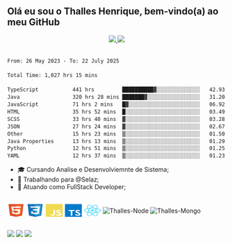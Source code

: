 ## Olá eu sou o Thalles Henrique, bem-vindo(a) ao meu GitHub

<div align="center">
  <a href="https://github.com/Thalles-HsA">
  <img height="180em" src="https://github-readme-stats.vercel.app/api?username=Thalles-HsA&show_icons=true&theme=radical&include_all_commits=true&count_private=true"/>
  <img height="180em" src="https://github-readme-stats.vercel.app/api/top-langs/?username=Thalles-HsA&exclude_repo=github-readme-stats,Pong,Freeway-JS&langs_count=5&theme=radical"/>
</div><br>
  
  <!--START_SECTION:waka-->

```txt
From: 26 May 2023 - To: 22 July 2025

Total Time: 1,027 hrs 15 mins

TypeScript           441 hrs         ██████████▓░░░░░░░░░░░░░░   42.93 %
Java                 320 hrs 28 mins ███████▓░░░░░░░░░░░░░░░░░   31.20 %
JavaScript           71 hrs 2 mins   █▓░░░░░░░░░░░░░░░░░░░░░░░   06.92 %
HTML                 35 hrs 52 mins  █░░░░░░░░░░░░░░░░░░░░░░░░   03.49 %
SCSS                 33 hrs 40 mins  ▓░░░░░░░░░░░░░░░░░░░░░░░░   03.28 %
JSON                 27 hrs 24 mins  ▓░░░░░░░░░░░░░░░░░░░░░░░░   02.67 %
Other                15 hrs 23 mins  ▒░░░░░░░░░░░░░░░░░░░░░░░░   01.50 %
Java Properties      13 hrs 13 mins  ▒░░░░░░░░░░░░░░░░░░░░░░░░   01.29 %
Python               12 hrs 51 mins  ▒░░░░░░░░░░░░░░░░░░░░░░░░   01.25 %
YAML                 12 hrs 37 mins  ▒░░░░░░░░░░░░░░░░░░░░░░░░   01.23 %
```

<!--END_SECTION:waka-->

  - 🎓 Cursando Analise e Desenvolviemnte de Sistema;
  - 🌱 Trabalhando para @Selaz;
  - 🎯 Atuando como FullStack Developer;
 
<div style="display: inline_block"><br>
  <img align="center" alt="Thalles-HTML" height="30" width="40" src="https://raw.githubusercontent.com/devicons/devicon/master/icons/html5/html5-original.svg">
  <img align="center" alt="Thalles-CSS" height="30" width="40" src="https://raw.githubusercontent.com/devicons/devicon/master/icons/css3/css3-original.svg">
  <img align="center" alt="Thalles-Js" height="30" width="40" src="https://raw.githubusercontent.com/devicons/devicon/master/icons/javascript/javascript-plain.svg">
  <img align="center" alt="Thalles-Ts" height="30" width="40" src="https://raw.githubusercontent.com/devicons/devicon/master/icons/typescript/typescript-plain.svg">
  <img align="center" alt="Thalles-React" height="30" width="40" src="https://raw.githubusercontent.com/devicons/devicon/master/icons/react/react-original.svg">
  <img align="center" alt="Thalles-Node" height="30" width="40" src="https://cdn.jsdelivr.net/gh/devicons/devicon/icons/nodejs/nodejs-original.svg" />
  <img align="center" alt="Thalles-Mongo" height="30" width="40" src="https://cdn.jsdelivr.net/gh/devicons/devicon/icons/mongodb/mongodb-original.svg" />
  
</div>

 ##
  
<div>
  <a href="https://www.linkedin.com/in/thalles-hsa" target="_blank"><img src="https://img.shields.io/badge/-LinkedIn-%230077B5?style=for-the-badge&logo=linkedin&logoColor=white" target="_blank"></a> 
  <a href="https://instagram.com/thalleshsa" target="_blank"><img src="https://img.shields.io/badge/-Instagram-%23E4405F?style=for-the-badge&logo=instagram&logoColor=white" target="_blank"></a>
  <a href = "mailto:thsa.henrique@gmail.com"><img src="https://img.shields.io/badge/-Gmail-%23333?style=for-the-badge&logo=gmail&logoColor=white" target="_blank"></a>
   
</div>
